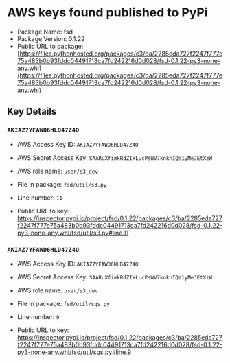 # AWS keys found published to PyPi

* Package Name: fsd
* Package Version: 0.1.22
* Public URL to package: [https://files.pythonhosted.org/packages/c3/ba/2285eda727f2247f777e75a483b0b93fddc04491713ca7fd242216d0d028/fsd-0.1.22-py3-none-any.whl](https://files.pythonhosted.org/packages/c3/ba/2285eda727f2247f777e75a483b0b93fddc04491713ca7fd242216d0d028/fsd-0.1.22-py3-none-any.whl)

## Key Details

### `AKIAZ7YFAWD6HLD47Z4O`

* AWS Access Key ID: `AKIAZ7YFAWD6HLD47Z4O`
* AWS Secret Access Key: `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` 
* AWS role name: `user/s3_dev`
* File in package: `fsd/util/s3.py`
* Line number: `11`

* Public URL to key: https://inspector.pypi.io/project/fsd/0.1.22/packages/c3/ba/2285eda727f2247f777e75a483b0b93fddc04491713ca7fd242216d0d028/fsd-0.1.22-py3-none-any.whl/fsd/util/s3.py#line.11



### `AKIAZ7YFAWD6HLD47Z4O`

* AWS Access Key ID: `AKIAZ7YFAWD6HLD47Z4O`
* AWS Secret Access Key: `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` 
* AWS role name: `user/s3_dev`
* File in package: `fsd/util/sqs.py`
* Line number: `9`

* Public URL to key: https://inspector.pypi.io/project/fsd/0.1.22/packages/c3/ba/2285eda727f2247f777e75a483b0b93fddc04491713ca7fd242216d0d028/fsd-0.1.22-py3-none-any.whl/fsd/util/sqs.py#line.9


